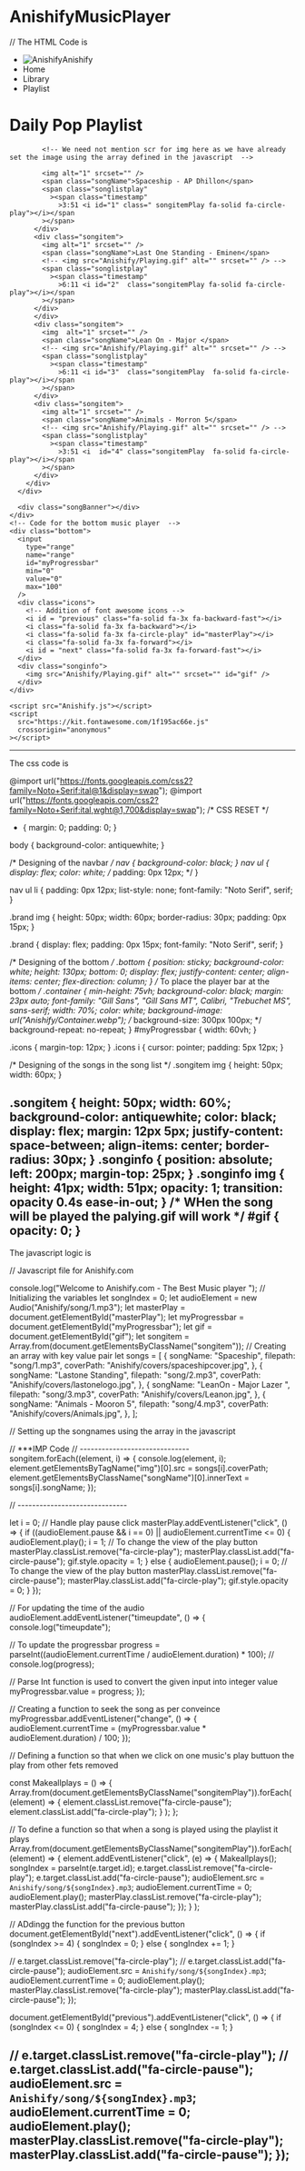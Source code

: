 # AnishifyMusicPlayer


// The HTML Code is

<!DOCTYPE html>
<html lang="en">
  <head>
    <meta charset="UTF-8" />
    <meta http-equiv="X-UA-Compatible" content="IE=edge" />
    <meta name="viewport" content="width=device-width, initial-scale=1.0" />
    <title>Anishify</title>
    <link rel="stylesheet" href="Anishify.css" />
  </head>
  <body>
    <!-- Code for the navigation bar -->
    <nav>
      <ul>
        <li class="brand">
          <img src="Anishify/Anishifylogo.jpeg" alt="Anishify" />Anishify
        </li>
        <li>Home</li>
        <li>Library</li>
        <li>Playlist</li>
      </ul>
    </nav>
    <div class="container">
      <div class="songList">
        <h1>Daily Pop Playlist</h1>
        <div class="playlist">
          <div class="songitem">

            <!-- We need not mention scr for img here as we have already set the image using the array defined in the javascript  -->

            <img alt="1" srcset="" />
            <span class="songName">Spaceship - AP Dhillon</span>
            <span class="songlistplay"
              ><span class="timestamp"
                >3:51 <i id="1" class=" songitemPlay fa-solid fa-circle-play"></i></span
            ></span>
          </div>
          <div class="songitem">
            <img alt="1" srcset="" />
            <span class="songName">Last One Standing - Eminen</span>
            <!-- <img src="Anishify/Playing.gif" alt="" srcset="" /> -->
            <span class="songlistplay"
              ><span class="timestamp"
                >6:11 <i id="2"  class="songitemPlay fa-solid fa-circle-play"></i></span
            ></span>
          </div>
          </div>
          <div class="songitem">
            <img  alt="1" srcset="" />
            <span class="songName">Lean On - Major </span>
            <!-- <img src="Anishify/Playing.gif" alt="" srcset="" /> -->
            <span class="songlistplay"
              ><span class="timestamp"
                >6:11 <i id="3"  class="songitemPlay  fa-solid fa-circle-play"></i></span
            ></span>
          </div>
          <div class="songitem">
            <img alt="1" srcset="" />
            <span class="songName">Animals - Morron 5</span>
            <!-- <img src="Anishify/Playing.gif" alt="" srcset="" /> -->
            <span class="songlistplay"
              ><span class="timestamp"
                >3:51 <i  id="4" class="songitemPlay  fa-solid fa-circle-play"></i></span
            ></span>
          </div>
        </div>
      </div>

      <div class="songBanner"></div>
    </div>
    <!-- Code for the bottom music player  -->
    <div class="bottom">
      <input
        type="range"
        name="range"
        id="myProgressbar"
        min="0"
        value="0"
        max="100"
      />
      <div class="icons">
        <!-- Addition of font awesome icons -->
        <i id = "previous" class="fa-solid fa-3x fa-backward-fast"></i>
        <i class="fa-solid fa-3x fa-backward"></i>
        <i class="fa-solid fa-3x fa-circle-play" id="masterPlay"></i>
        <i class="fa-solid fa-3x fa-forward"></i>
        <i id = "next" class="fa-solid fa-3x fa-forward-fast"></i>
      </div>
      <div class="songinfo">
        <img src="Anishify/Playing.gif" alt="" srcset="" id="gif" />
      </div>
    </div>

    <script src="Anishify.js"></script>
    <script
      src="https://kit.fontawesome.com/1f195ac66e.js"
      crossorigin="anonymous"
    ></script>
  </body>
</html>


-----------------------------------------------------------------------------------------------------------------------
The css code is 

@import url("https://fonts.googleapis.com/css2?family=Noto+Serif:ital@1&display=swap");
@import url("https://fonts.googleapis.com/css2?family=Noto+Serif:ital,wght@1,700&display=swap");
/* CSS RESET */
* {
  margin: 0;
  padding: 0;
}

body {
  background-color: antiquewhite;
}

/* Designing of the navbar */
nav {
  background-color: black;
}
nav ul {
  display: flex;
  color: white;
  /* padding: 0px 12px; */
}

nav ul li {
  padding: 0px 12px;
  list-style: none;
  font-family: "Noto Serif", serif;
}

.brand img {
  height: 50px;
  width: 60px;
  border-radius: 30px;
  padding: 0px 15px;
}

.brand {
  display: flex;
  padding: 0px 15px;
  font-family: "Noto Serif", serif;
}

/* Designing of the bottom */
.bottom {
  position: sticky;
  background-color: white;
  height: 130px;
  bottom: 0;
  display: flex;
  justify-content: center;
  align-items: center;
  flex-direction: column;
}
/* To place the player bar at the bottom  */
.container {
  min-height: 75vh;
  background-color: black;
  margin: 23px auto;
  font-family: "Gill Sans", "Gill Sans MT", Calibri, "Trebuchet MS", sans-serif;
  width: 70%;
  color: white;
  background-image: url("Anishify/Container.webp");
  /* background-size: 300px 100px; */
  background-repeat: no-repeat;
}
#myProgressbar {
  width: 60vh;
}

.icons {
  margin-top: 12px;
}
.icons i {
  cursor: pointer;
  padding: 5px 12px;
}

/* Designing of the songs in the song list  */
.songitem img {
  height: 50px;
  width: 60px;
}

.songitem {
  height: 50px;
  width: 60%;
  background-color: antiquewhite;
  color: black;
  display: flex;
  margin: 12px 5px;
  justify-content: space-between;
  align-items: center;
  border-radius: 30px;
}
.songinfo {
  position: absolute;
  left: 200px;
  margin-top: 25px;
}
.songinfo img {
  height: 41px;
  width: 51px;
  opacity: 1;
  transition: opacity 0.4s ease-in-out;
}
/* WHen the song will be played the palying.gif will work  */
#gif {
  opacity: 0;
}
------------------------------------------------------------------------------------------------------
The javascript logic is 


// Javascript file for Anishify.com

console.log("Welcome to Anishify.com - The Best Music player ");
// Initializing the variables
let songIndex = 0;
let audioElement = new Audio("Anishify/song/1.mp3");
let masterPlay = document.getElementById("masterPlay");
let myProgressbar = document.getElementById("myProgressbar");
let gif = document.getElementById("gif");
let songitem = Array.from(document.getElementsByClassName("songitem"));
// Creating an array with key value pair
let songs = [
  {
    songName: "Spaceship",
    filepath: "song/1.mp3",
    coverPath: "Anishify/covers/spaceshipcover.jpg",
  },
  {
    songName: "Lastone Standing",
    filepath: "song/2.mp3",
    coverPath: "Anishify/covers/lastonelogo.jpg",
  },
  {
    songName: "LeanOn - Major Lazer ",
    filepath: "song/3.mp3",
    coverPath: "Anishify/covers/Leanon.jpg",
  },
  {
    songName: "Animals - Mooron 5",
    filepath: "song/4.mp3",
    coverPath: "Anishify/covers/Animals.jpg",
  },
];

// Setting up the songnames using the array in the javascript

// ***IMP Code
// ------------------------------
songitem.forEach((element, i) => {
  console.log(element, i);
  element.getElementsByTagName("img")[0].src = songs[i].coverPath;
  element.getElementsByClassName("songName")[0].innerText = songs[i].songName;
});

// ------------------------------

let i = 0;
// Handle play pause click
masterPlay.addEventListener("click", () => {
  if ((audioElement.pause && i == 0) || audioElement.currentTime <= 0) {
    audioElement.play();
    i = 1;
    // To change the view of the play button
    masterPlay.classList.remove("fa-circle-play");
    masterPlay.classList.add("fa-circle-pause");
    gif.style.opacity = 1;
  } else {
    audioElement.pause();
    i = 0;
    // To change the view of the play button
    masterPlay.classList.remove("fa-circle-pause");
    masterPlay.classList.add("fa-circle-play");
    gif.style.opacity = 0;
  }
});

// For updating the time of the audio
audioElement.addEventListener("timeupdate", () => {
  console.log("timeupdate");

  // To update the progressbar
  progress = parseInt((audioElement.currentTime / audioElement.duration) * 100);
  // console.log(progress);

  // Parse Int  function is used to convert the given input into integer value
  myProgressbar.value = progress;
});

// Creating a function to seek the song as per conveince
myProgressbar.addEventListener("change", () => {
  audioElement.currentTime =
    (myProgressbar.value * audioElement.duration) / 100;
});

// Defining a function so that when we click on one music's play buttuon the play from other fets removed

const Makeallplays = () => {
  Array.from(document.getElementsByClassName("songitemPlay")).forEach(
    (element) => {
      element.classList.remove("fa-circle-pause");
      element.classList.add("fa-circle-play");
    }
  );
};

// To define a function so that when a song is played using the playlist it plays
Array.from(document.getElementsByClassName("songitemPlay")).forEach(
  (element) => {
    element.addEventListener("click", (e) => {
      Makeallplays();
      songIndex = parseInt(e.target.id);
      e.target.classList.remove("fa-circle-play");
      e.target.classList.add("fa-circle-pause");
      audioElement.src = `Anishify/song/${songIndex}.mp3`;
      audioElement.currentTime = 0;
      audioElement.play();
      masterPlay.classList.remove("fa-circle-play");
      masterPlay.classList.add("fa-circle-pause");
    });
  }
);

// ADdingg the function for the previous button
document.getElementById("next").addEventListener("click", () => {
  if (songIndex >= 4) {
    songIndex = 0;
  } else {
    songIndex += 1;
  }

  // e.target.classList.remove("fa-circle-play");
  // e.target.classList.add("fa-circle-pause");
  audioElement.src = `Anishify/song/${songIndex}.mp3`;
  audioElement.currentTime = 0;
  audioElement.play();
  masterPlay.classList.remove("fa-circle-play");
  masterPlay.classList.add("fa-circle-pause");
});

document.getElementById("previous").addEventListener("click", () => {
  if (songIndex <= 0) {
    songIndex = 4;
  } else {
    songIndex -= 1;
  }

  // e.target.classList.remove("fa-circle-play");
  // e.target.classList.add("fa-circle-pause");
  audioElement.src = `Anishify/song/${songIndex}.mp3`;
  audioElement.currentTime = 0;
  audioElement.play();
  masterPlay.classList.remove("fa-circle-play");
  masterPlay.classList.add("fa-circle-pause");
});
--------------------------------------------------
